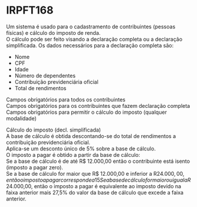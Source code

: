 # IRPFT168

Um sistema é usado para o cadastramento de contribuintes (pessoas físicas) e cálculo do imposto de renda.<br/>
O cálculo pode ser feito visando a declaração completa ou a declaração simplificada. Os dados necessários para a 
declaração completa são:

* Nome<br/>
* CPF<br/>
* Idade<br/>
* Número de dependentes<br/>
* Contribuição previdenciária oficial<br/>
* Total de rendimentos<br/>

Campos obrigatórios para todos os contribuintes<br/>
Campos obrigatórios para os contribuintes que fazem declaração completa<br/>
Campos obrigatórios para permitir o cálculo do imposto (qualquer modalidade)<br/>

Cálculo do imposto (decl. simplificada)<br/>
A base de cálculo é obtida descontando-se do total de rendimentos a contribuição previdenciária oficial.<br/>
Aplica-se um desconto único de 5% sobre a base de cálculo.<br/>
O imposto a pagar é obtido a partir da base de cálculo:<br/>
Se a base de cálculo é de até R$ 12.000,00 então o contribuinte está isento (imposto a pagar zero).<br/>
Se a base de cálculo for maior que R$ 12.000,00 e inferior a R$24.000,00, então o imposto a pagar corresponde a 15% do valor da base de cálculo que excede o valor da faixa anterior.<br/>
Se a base de cálculo for maior ou igual a R$ 24.000,00, então o imposto a pagar é equivalente ao imposto devido na faixa anterior mais 27,5% do valor da base de cálculo que excede a faixa anterior.<br/>
